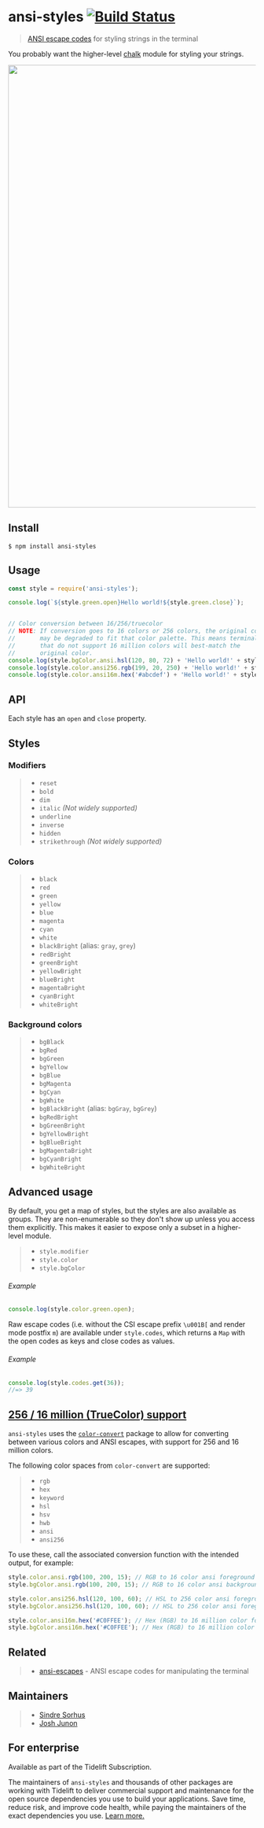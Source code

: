 # ansi-styles [![Build Status](https://travis-ci.org/chalk/ansi-styles.svg?branch=master)](https://travis-ci.org/chalk/ansi-styles)

> [ANSI escape codes](https://en.wikipedia.org/wiki/ANSI_escape_code#Colors_and_Styles) for styling strings in the terminal

You probably want the higher-level [chalk](https://github.com/chalk/chalk) module for styling your strings.

<img src="screenshot.svg" width="900">

## Install

```
$ npm install ansi-styles
```

## Usage

```js
const style = require('ansi-styles');

console.log(`${style.green.open}Hello world!${style.green.close}`);


// Color conversion between 16/256/truecolor
// NOTE: If conversion goes to 16 colors or 256 colors, the original color
//       may be degraded to fit that color palette. This means terminals
//       that do not support 16 million colors will best-match the
//       original color.
console.log(style.bgColor.ansi.hsl(120, 80, 72) + 'Hello world!' + style.bgColor.close);
console.log(style.color.ansi256.rgb(199, 20, 250) + 'Hello world!' + style.color.close);
console.log(style.color.ansi16m.hex('#abcdef') + 'Hello world!' + style.color.close);
```

## API

Each style has an `open` and `close` property.

## Styles

### Modifiers

> - `reset`
> - `bold`
> - `dim`
> - `italic` *(Not widely supported)*
> - `underline`
> - `inverse`
> - `hidden`
> - `strikethrough` *(Not widely supported)*

### Colors

> - `black`
> - `red`
> - `green`
> - `yellow`
> - `blue`
> - `magenta`
> - `cyan`
> - `white`
> - `blackBright` (alias: `gray`, `grey`)
> - `redBright`
> - `greenBright`
> - `yellowBright`
> - `blueBright`
> - `magentaBright`
> - `cyanBright`
> - `whiteBright`

### Background colors

> - `bgBlack`
> - `bgRed`
> - `bgGreen`
> - `bgYellow`
> - `bgBlue`
> - `bgMagenta`
> - `bgCyan`
> - `bgWhite`
> - `bgBlackBright` (alias: `bgGray`, `bgGrey`)
> - `bgRedBright`
> - `bgGreenBright`
> - `bgYellowBright`
> - `bgBlueBright`
> - `bgMagentaBright`
> - `bgCyanBright`
> - `bgWhiteBright`

## Advanced usage

By default, you get a map of styles, but the styles are also available as groups. They are non-enumerable so they don't show up unless you access them explicitly. This makes it easier to expose only a subset in a higher-level module.

> - `style.modifier`
> - `style.color`
> - `style.bgColor`

###### Example

```js
console.log(style.color.green.open);
```

Raw escape codes (i.e. without the CSI escape prefix `\u001B[` and render mode postfix `m`) are available under `style.codes`, which returns a `Map` with the open codes as keys and close codes as values.

###### Example

```js
console.log(style.codes.get(36));
//=> 39
```

## [256 / 16 million (TrueColor) support](https://gist.github.com/XVilka/8346728)

`ansi-styles` uses the [`color-convert`](https://github.com/Qix-/color-convert) package to allow for converting between various colors and ANSI escapes, with support for 256 and 16 million colors.

The following color spaces from `color-convert` are supported:

> - `rgb`
> - `hex`
> - `keyword`
> - `hsl`
> - `hsv`
> - `hwb`
> - `ansi`
> - `ansi256`

To use these, call the associated conversion function with the intended output, for example:

```js
style.color.ansi.rgb(100, 200, 15); // RGB to 16 color ansi foreground code
style.bgColor.ansi.rgb(100, 200, 15); // RGB to 16 color ansi background code

style.color.ansi256.hsl(120, 100, 60); // HSL to 256 color ansi foreground code
style.bgColor.ansi256.hsl(120, 100, 60); // HSL to 256 color ansi foreground code

style.color.ansi16m.hex('#C0FFEE'); // Hex (RGB) to 16 million color foreground code
style.bgColor.ansi16m.hex('#C0FFEE'); // Hex (RGB) to 16 million color background code
```

## Related

> - [ansi-escapes](https://github.com/sindresorhus/ansi-escapes) - ANSI escape codes for manipulating the terminal

## Maintainers

> - [Sindre Sorhus](https://github.com/sindresorhus)
> - [Josh Junon](https://github.com/qix-)

## For enterprise

Available as part of the Tidelift Subscription.

The maintainers of `ansi-styles` and thousands of other packages are working with Tidelift to deliver commercial support and maintenance for the open source dependencies you use to build your applications. Save time, reduce risk, and improve code health, while paying the maintainers of the exact dependencies you use. [Learn more.](https://tidelift.com/subscription/pkg/npm-ansi-styles?utm_source=npm-ansi-styles&utm_medium=referral&utm_campaign=enterprise&utm_term=repo)
